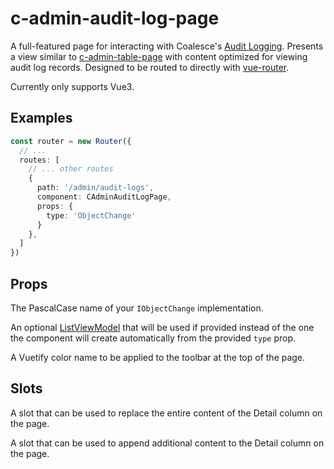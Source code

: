 # c-admin-audit-log-page

<!-- MARKER:summary -->
    
A full-featured page for interacting with Coalesce's [Audit Logging](/topics/audit-logging.md). Presents a view similar to [c-admin-table-page](/stacks/vue/coalesce-vue-vuetify/components/c-admin-table-page.md) with content optimized for viewing audit log records. Designed to be routed to directly with [vue-router](https://router.vuejs.org/).

Currently only supports Vue3.

<!-- MARKER:summary-end -->

## Examples

``` ts
const router = new Router({
  // ...
  routes: [
    // ... other routes
    {
      path: '/admin/audit-logs',
      component: CAdminAuditLogPage,
      props: {
        type: 'ObjectChange'
      }
    },
  ]
})
```

## Props

<Prop def="type: string" lang="ts" />

The PascalCase name of your `IObjectChange` implementation.

<Prop def="list?: ListViewModel" lang="ts" />

An optional [ListViewModel](/stacks/vue/layers/viewmodels.md) that will be used if provided instead of the one the component will create automatically from the provided `type` prop.

<Prop def="color: string" lang="ts" />

A Vuetify color name to be applied to the toolbar at the top of the page.


## Slots

<Prop def="row-detail: { item: ObjectChangeViewModel }" lang="ts" />

A slot that can be used to replace the entire content of the Detail column on the page.

<Prop def="row-detail-append: { item: ObjectChangeViewModel }" lang="ts" />

A slot that can be used to append additional content to the Detail column on the page.